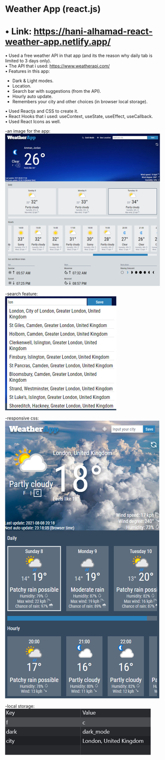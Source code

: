 # Weather App (react.js)   

# • Link: https://hani-alhamad-react-weather-app.netlify.app/

• Used a free weather API in that app (and its the reason why daily tab is limited to 3 days only).   
• The API that i used: https://www.weatherapi.com/   
• Features in this app:
- Dark & Light modes.
- Location.
- Search bar with suggestions (from the API).
- Hourly auto update.
- Remembers your city and other choices (in browser local storage).

• Used Reactjs and CSS to create it.   
• React Hooks that i used: useContext, useState, useEffect, useCallback.   
• Used React Icons as well.   

-an image for the app:  
![alt text](https://raw.githubusercontent.com/Hani-ALHamad/Weather-App--react.js-/main/1.jpg)

-search feature:  
![alt text](https://raw.githubusercontent.com/Hani-ALHamad/Weather-App--react.js-/main/2.jpg)

-responsive css:  
![alt text](https://raw.githubusercontent.com/Hani-ALHamad/Weather-App--react.js-/main/3.jpg)

-local storage:  
![alt text](https://raw.githubusercontent.com/Hani-ALHamad/Weather-App--react.js-/main/4.jpg)

